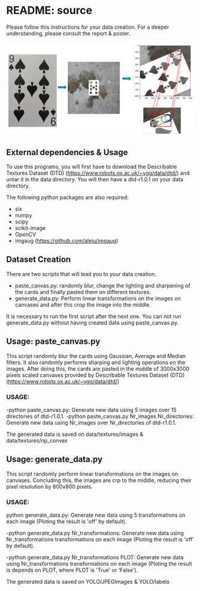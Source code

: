 # README: source
Please follow this instructions for your data creation.
For a deeper understanding, please consult the report & poster.

![picture](../poster/figures/data_creation.jpg)

## External dependencies & Usage
To use this programs, you will first have to download the 
Describable Textures Dataset (DTD) (https://www.robots.ox.ac.uk/~vgg/data/dtd/) and 
untar it in the data directory.
You will then have a dtd-r1.0.1 on your data directory.

The following python packages are also required:
- six
- numpy
- scipy
- scikit-image 
- OpenCV
- imgaug (https://github.com/aleju/imgaug)

## Dataset Creation
There are two scripts that will lead you to your data creation.

- paste_canvas.py: randomly blur, change the lighting and sharpening of the cards and 
  finally pasted them on different textures.
- generate_data.py: Perform linear transformations on the images on canvases and after this
  crop the image into the middle.

It is necessary to run the first script after the next one.
You can not run generate_data.py without having created data using paste_canvas.py.

## Usage: paste_canvas.py
This script randomly blur the cards using Gaussian, Average and Median filters.
It also randomly performs sharping and lighting operations on the images. 
After doing this, the cards are pasted in the middle of 3000x3000 pixels scaled canvases provided by 
Describable Textures Dataset (DTD) (https://www.robots.ox.ac.uk/~vgg/data/dtd/)

### USAGE:

-python paste_canvas.py:  Generate new data using 5 images over 15 directories of dtd-r1.0.1.
-python paste_canvas.py Nr_images Nr_directories:  Generate new data using Nr_images over Nr_directories of dtd-r1.0.1. 

The generated data is saved on data/textures/images & data/textures/np_convex

## Usage: generate_data.py
This script randomly perform linear transformations on the images on canvases.
Concluding this, the images are crp to the middle, reducing their pixel resolution by 800x800 pixels.

### USAGE:
python generate_data.py: Generate new data using 5 transformations on each image (Ploting the result is 'off' by default).

-python generate_data.py Nr_transformations: Generate new data using Nr_transformations transformations on each image (Ploting the result is 'off' by default). 

-python generate_data.py Nr_transformations PLOT: Generate new data using Nr_transformations transformations on each image (Ploting the result is depends on PLOT, where PLOT is 'True' or 'False'). 

The generated data is saved on YOLO/JPEGImages & YOLO/labels




